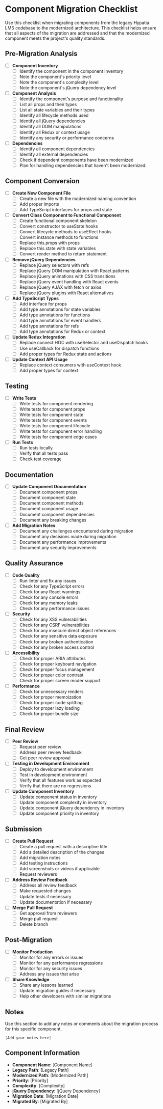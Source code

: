 # Component Migration Checklist

Use this checklist when migrating components from the legacy Hypatia LMS codebase to the modernized architecture. This checklist helps ensure that all aspects of the migration are addressed and that the modernized component meets the project's quality standards.

## Pre-Migration Analysis

- [ ] **Component Inventory**
  - [ ] Identify the component in the component inventory
  - [ ] Note the component's priority level
  - [ ] Note the component's complexity level
  - [ ] Note the component's jQuery dependency level

- [ ] **Component Analysis**
  - [ ] Identify the component's purpose and functionality
  - [ ] List all props and their types
  - [ ] List all state variables and their types
  - [ ] Identify all lifecycle methods used
  - [ ] Identify all jQuery dependencies
  - [ ] Identify all DOM manipulations
  - [ ] Identify all Redux or context usage
  - [ ] Identify any security or performance concerns

- [ ] **Dependencies**
  - [ ] Identify all component dependencies
  - [ ] Identify all external dependencies
  - [ ] Check if dependent components have been modernized
  - [ ] Plan for handling dependencies that haven't been modernized

## Component Conversion

- [ ] **Create New Component File**
  - [ ] Create a new file with the modernized naming convention
  - [ ] Add proper imports
  - [ ] Add TypeScript interfaces for props and state

- [ ] **Convert Class Component to Functional Component**
  - [ ] Create functional component skeleton
  - [ ] Convert constructor to useState hooks
  - [ ] Convert lifecycle methods to useEffect hooks
  - [ ] Convert instance methods to functions
  - [ ] Replace this.props with props
  - [ ] Replace this.state with state variables
  - [ ] Convert render method to return statement

- [ ] **Remove jQuery Dependencies**
  - [ ] Replace jQuery selectors with refs
  - [ ] Replace jQuery DOM manipulation with React patterns
  - [ ] Replace jQuery animations with CSS transitions
  - [ ] Replace jQuery event handling with React events
  - [ ] Replace jQuery AJAX with fetch or axios
  - [ ] Replace jQuery plugins with React alternatives

- [ ] **Add TypeScript Types**
  - [ ] Add interface for props
  - [ ] Add type annotations for state variables
  - [ ] Add type annotations for functions
  - [ ] Add type annotations for event handlers
  - [ ] Add type annotations for refs
  - [ ] Add type annotations for Redux or context

- [ ] **Update Redux Integration**
  - [ ] Replace connect HOC with useSelector and useDispatch hooks
  - [ ] Use useCallback for dispatch functions
  - [ ] Add proper types for Redux state and actions

- [ ] **Update Context API Usage**
  - [ ] Replace context consumers with useContext hook
  - [ ] Add proper types for context

## Testing

- [ ] **Write Tests**
  - [ ] Write tests for component rendering
  - [ ] Write tests for component props
  - [ ] Write tests for component state
  - [ ] Write tests for component events
  - [ ] Write tests for component lifecycle
  - [ ] Write tests for component error handling
  - [ ] Write tests for component edge cases

- [ ] **Run Tests**
  - [ ] Run tests locally
  - [ ] Verify that all tests pass
  - [ ] Check test coverage

## Documentation

- [ ] **Update Component Documentation**
  - [ ] Document component props
  - [ ] Document component state
  - [ ] Document component methods
  - [ ] Document component usage
  - [ ] Document component dependencies
  - [ ] Document any breaking changes

- [ ] **Add Migration Notes**
  - [ ] Document any challenges encountered during migration
  - [ ] Document any decisions made during migration
  - [ ] Document any performance improvements
  - [ ] Document any security improvements

## Quality Assurance

- [ ] **Code Quality**
  - [ ] Run linter and fix any issues
  - [ ] Check for any TypeScript errors
  - [ ] Check for any React warnings
  - [ ] Check for any console errors
  - [ ] Check for any memory leaks
  - [ ] Check for any performance issues

- [ ] **Security**
  - [ ] Check for any XSS vulnerabilities
  - [ ] Check for any CSRF vulnerabilities
  - [ ] Check for any insecure direct object references
  - [ ] Check for any sensitive data exposure
  - [ ] Check for any broken authentication
  - [ ] Check for any broken access control

- [ ] **Accessibility**
  - [ ] Check for proper ARIA attributes
  - [ ] Check for proper keyboard navigation
  - [ ] Check for proper focus management
  - [ ] Check for proper color contrast
  - [ ] Check for proper screen reader support

- [ ] **Performance**
  - [ ] Check for unnecessary renders
  - [ ] Check for proper memoization
  - [ ] Check for proper code splitting
  - [ ] Check for proper lazy loading
  - [ ] Check for proper bundle size

## Final Review

- [ ] **Peer Review**
  - [ ] Request peer review
  - [ ] Address peer review feedback
  - [ ] Get peer review approval

- [ ] **Testing in Development Environment**
  - [ ] Deploy to development environment
  - [ ] Test in development environment
  - [ ] Verify that all features work as expected
  - [ ] Verify that there are no regressions

- [ ] **Update Component Inventory**
  - [ ] Update component status in inventory
  - [ ] Update component complexity in inventory
  - [ ] Update component jQuery dependency in inventory
  - [ ] Update component priority in inventory

## Submission

- [ ] **Create Pull Request**
  - [ ] Create a pull request with a descriptive title
  - [ ] Add a detailed description of the changes
  - [ ] Add migration notes
  - [ ] Add testing instructions
  - [ ] Add screenshots or videos if applicable
  - [ ] Request reviewers

- [ ] **Address Review Feedback**
  - [ ] Address all review feedback
  - [ ] Make requested changes
  - [ ] Update tests if necessary
  - [ ] Update documentation if necessary

- [ ] **Merge Pull Request**
  - [ ] Get approval from reviewers
  - [ ] Merge pull request
  - [ ] Delete branch

## Post-Migration

- [ ] **Monitor Production**
  - [ ] Monitor for any errors or issues
  - [ ] Monitor for any performance regressions
  - [ ] Monitor for any security issues
  - [ ] Address any issues that arise

- [ ] **Share Knowledge**
  - [ ] Share any lessons learned
  - [ ] Update migration guides if necessary
  - [ ] Help other developers with similar migrations

## Notes

Use this section to add any notes or comments about the migration process for this specific component.

```
[Add your notes here]
```

## Component Information

- **Component Name**: [Component Name]
- **Legacy Path**: [Legacy Path]
- **Modernized Path**: [Modernized Path]
- **Priority**: [Priority]
- **Complexity**: [Complexity]
- **jQuery Dependency**: [jQuery Dependency]
- **Migration Date**: [Migration Date]
- **Migrated By**: [Migrated By]
